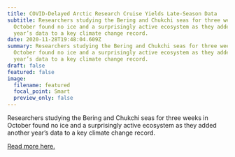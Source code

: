 ```yaml
---
title: COVID-Delayed Arctic Research Cruise Yields Late-Season Data
subtitle: Researchers studying the Bering and Chukchi seas for three weeks in
  October found no ice and a surprisingly active ecosystem as they added another
  year’s data to a key climate change record.
date: 2020-11-28T19:48:04.609Z
summary: Researchers studying the Bering and Chukchi seas for three weeks in
  October found no ice and a surprisingly active ecosystem as they added another
  year’s data to a key climate change record.
draft: false
featured: false
image:
  filename: featured
  focal_point: Smart
  preview_only: false
---
```

Researchers studying the Bering and Chukchi seas for three weeks in October found no ice and a surprisingly active ecosystem as they added another year’s data to a key climate change record.

[Read more here.](https://news.uaf.edu/covid-delayed-arctic-research-cruise-yields-late-season-data/)
